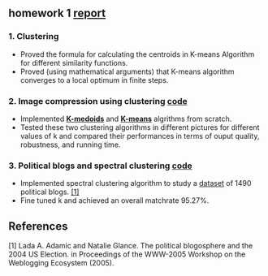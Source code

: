 ## homework 1 [ report ](https://github.com/sliao7/CSE6740_Computational_Data_Analysis/blob/main/homework1/Shasha_Liao_HW1_report.pdf)
### 1. Clustering
* Proved the formula for calculating the centroids in K-means Algorithm for different similarity functions.
* Proved (using mathematical arguments) that K-means algorithm converges to a local optimum in finite steps.

### 2. Image compression using clustering [ code ](https://github.com/sliao7/CSE6740_Computational_Data_Analysis/tree/main/homework1/python)
* Implemented [**K-medoids**](https://github.com/sliao7/CSE6740_Computational_Data_Analysis/blob/main/homework1/python/k-medoids.py) and [**K-means**](https://github.com/sliao7/CSE6740_Computational_Data_Analysis/blob/main/homework1/python/kmeans.py) algrithms from scratch. 
* Tested these two clustering algorithms in different pictures for different values of k and compared their performances in terms of ouput quality, robustness, and running time.

### 3. Political blogs and spectral clustering [ code ](https://github.com/sliao7/CSE6740_Computational_Data_Analysis/blob/main/homework1/python/spectral_clustering.py)
* Implemented spectral clustering algorithm to study a [dataset](https://github.com/sliao7/CSE6740_Computational_Data_Analysis/tree/main/homework1/data) of 1490 political blogs. [[1]](#1) 
* Fine tuned k and achieved an overall matchrate 95.27%. 


## References
<a id="1">[1]</a> 
Lada A. Adamic and Natalie Glance.
The political blogosphere and the 2004 US Election.
in Proceedings of the WWW-2005 Workshop on the Weblogging Ecosystem (2005).
